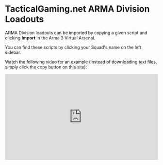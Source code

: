 # TacticalGaming.net ARMA Division Loadouts

ARMA Division loadouts can be imported by copying a given script and clicking **Import** in the Arma 3 Virtual Arsenal.

You can find these scripts by clicking your Squad's name on the left sidebar.

Watch the following video for an example (instead of downloading text files, simply click the copy button on this site):

<div style="position:relative;padding-top:56.25%;">
    <iframe src="https://www.youtube.com/embed/1vNZSLyr3P0" frameborder="0" allow="accelerometer; autoplay; clipboard-write; encrypted-media; gyroscope; picture-in-picture" allowfullscreen style="position:absolute;top:0;left:0;width:100%;height:100%;"></iframe>
</div>